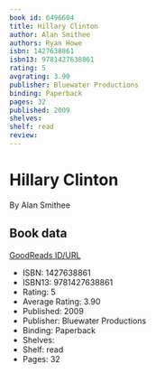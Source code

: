 ```yaml
---
book id: 6496604
title: Hillary Clinton
author: Alan Smithee
authors: Ryan Howe
isbn: 1427638861
isbn13: 9781427638861
rating: 5
avgrating: 3.90
publisher: Bluewater Productions
binding: Paperback
pages: 32
published: 2009
shelves: 
shelf: read
review: 
---
```


# Hillary Clinton

By Alan Smithee

## Book data

[GoodReads ID/URL](https://www.goodreads.com/book/show/6496604)

- ISBN: 1427638861
- ISBN13: 9781427638861
- Rating: 5
- Average Rating: 3.90
- Published: 2009
- Publisher: Bluewater Productions
- Binding: Paperback
- Shelves: 
- Shelf: read
- Pages: 32

